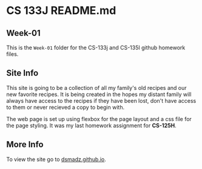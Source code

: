 # CS 133J README.md

## Week-01
This is the `Week-01` folder for the CS-133j and CS-135I github homework files.

## Site Info
This site is going to be a collection of all my family's old recipes and our new favorite recipes.
It is being created in the hopes my distant family will always have access to the recipes if they have been lost, don't have access to them or never recieved a copy to begin with.

The web page is set up using flexbox for the page layout and a css file for the page styling.
It was my last homework assignment for **CS-125H**.

## More Info
To view the site go to [dsmadz.github.io](https://dsmadz.github.io).
